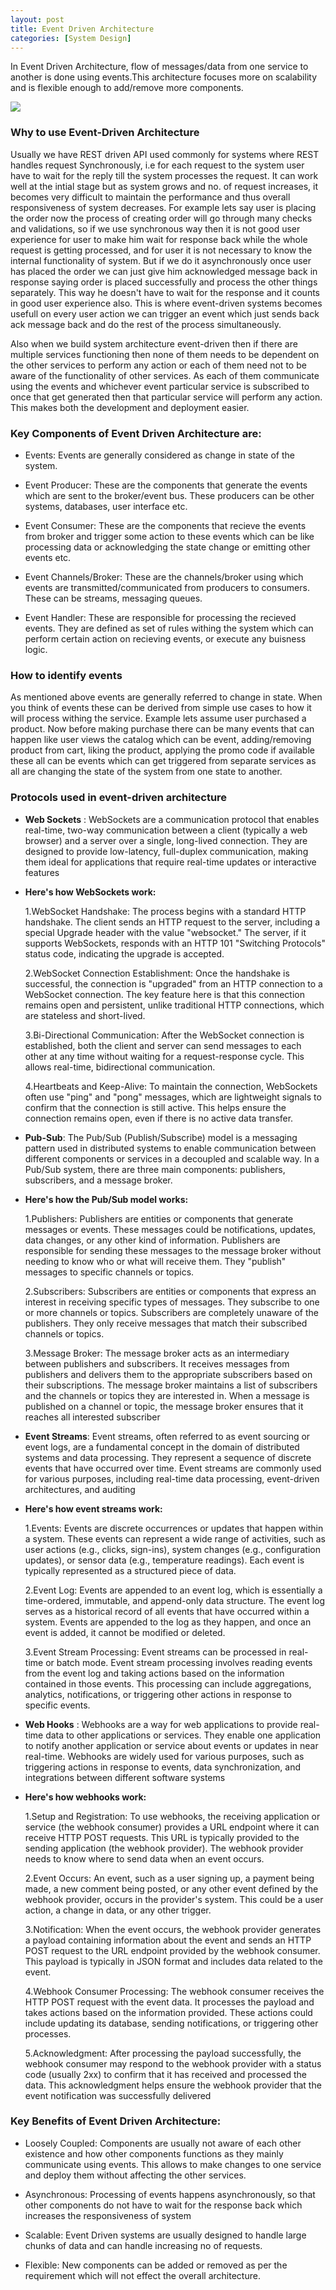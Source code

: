 ```yaml
---
layout: post
title: Event Driven Architecture
categories: [System Design]
---
```


In Event Driven Architecture, flow of messages/data from one service to another is done using events.This architecture focuses more on scalability and is flexible enough to add/remove more components.

![](/images/event-driven.png)

### Why to use Event-Driven Architecture
Usually we have REST driven API used commonly for systems where REST handles request Synchronously, i.e for each request to the system user have to wait for the reply till the system processes the request. It can work well at the intial stage but as system grows and no. of request increases, it becomes very difficult to maintain the performance and thus overall responsiveness of system decreases. For example lets say user is placing the order now the process of creating order will go through many checks and validations, so if we use synchronous way then it is not good user experience for user to make him wait for response back while the whole request is getting processed, and for user it is not necessary to know the internal functionality of system. But if we do it asynchronously once user has placed the order we can just give him acknowledged message back in response saying order is placed successfully and process the other things separately. This way he doesn't have to wait for the response and it counts in good user experience also. This is where event-driven systems becomes usefull on every user action we can trigger an event which just sends back ack message back and do the rest of the process simultaneously.

Also when we build system architecture event-driven then if there are multiple services functioning then none of them needs to be dependent on the other services to perform any action or each of them need not to be aware of the functionality of other services. As each of them communicate using the events and whichever event particular service is subscribed to once that get generated then that particular service will perform any action. This makes both the development and deployment easier.


### Key Components of Event Driven Architecture are:

- Events: Events are generally considered as change in state of the system.

- Event Producer: These are the components that generate the events which are sent to the broker/event bus. These producers can be other systems, databases, user interface etc.

- Event Consumer: These are the components that recieve the events from broker and trigger some action to these events which can be like processing data or acknowledging the state change or emitting other events etc. 

- Event Channels/Broker: These are the channels/broker using which events are transmitted/communicated from producers to consumers. These can be streams, messaging queues.

- Event Handler: These are responsible for processing the recieved events. They are defined as set of rules withing the system which can perform certain action on recieving events, or execute any buisness logic.

### How to identify events
As mentioned above events are generally referred to change in state. When you think of events these can be derived from simple use cases to how it will process withing the service. Example lets assume user purchased a product. Now before making purchase there can be many events that can happen like user views the catalog which can be event, adding/removing product from cart, liking the product, applying the promo code if available these all can be events which can get triggered from separate services as all are changing the state of the system from one state to another.    


### Protocols used in event-driven architecture
- **Web Sockets** : WebSockets are a communication protocol that enables real-time, two-way communication between a client (typically a web browser) and a server over a single, long-lived connection. They are designed to provide low-latency, full-duplex communication, making them ideal for applications that require real-time updates or interactive features

- **Here's how WebSockets work:**
 
	1.WebSocket Handshake: The process begins with a standard HTTP handshake. The client sends an HTTP request to the server, including a special Upgrade header with the value "websocket." The server, if it supports WebSockets, responds with an HTTP 101 "Switching Protocols" status code, indicating the upgrade is accepted.

  	2.WebSocket Connection Establishment: Once the handshake is successful, the connection is "upgraded" from an HTTP connection to a WebSocket connection. The key feature here is that this connection remains open and persistent, unlike traditional HTTP connections, which are stateless and short-lived.

  	3.Bi-Directional Communication: After the WebSocket connection is established, both the client and server can send messages to each other at any time without waiting for a request-response cycle. This allows real-time, bidirectional communication.

  	4.Heartbeats and Keep-Alive: To maintain the connection, WebSockets often use "ping" and "pong" messages, which are lightweight signals to confirm that the connection is still active. This helps ensure the connection remains open, even if there is no active data transfer.

- **Pub-Sub**:  The Pub/Sub (Publish/Subscribe) model is a messaging pattern used in distributed systems to enable communication between different components or services in a decoupled and scalable way. In a Pub/Sub system, there are three main components: publishers, subscribers, and a message broker.

- **Here's how the Pub/Sub model works:**
 
	1.Publishers: Publishers are entities or components that generate messages or events. These messages could be notifications, updates, data changes, or any other kind of information. Publishers are responsible for sending these messages to the message broker without needing to know who or what will receive them. They "publish" messages to specific channels or topics.

  	2.Subscribers: Subscribers are entities or components that express an interest in receiving specific types of messages. They subscribe to one or more channels or topics. Subscribers are completely unaware of the publishers. They only receive messages that match their subscribed channels or topics.

  	3.Message Broker: The message broker acts as an intermediary between publishers and subscribers. It receives messages from publishers and delivers them to the appropriate subscribers based on their subscriptions. The message broker maintains a list of subscribers and the channels or topics they are interested in. When a message is published on a channel or topic, the message broker ensures that it reaches all interested subscriber

- **Event Streams**: Event streams, often referred to as event sourcing or event logs, are a fundamental concept in the domain of distributed systems and data processing. They represent a sequence of discrete events that have occurred over time. Event streams are commonly used for various purposes, including real-time data processing, event-driven architectures, and auditing

- **Here's how event streams work:**

 	1.Events: Events are discrete occurrences or updates that happen within a system. These events can represent a wide range of activities, such as user actions (e.g., clicks, sign-ins), system changes (e.g., configuration updates), or sensor data (e.g., temperature readings). Each event is typically represented as a structured piece of data.

  	2.Event Log: Events are appended to an event log, which is essentially a time-ordered, immutable, and append-only data structure. The event log serves as a historical record of all events that have occurred within a system. Events are appended to the log as they happen, and once an event is added, it cannot be modified or deleted.

  	3.Event Stream Processing: Event streams can be processed in real-time or batch mode. Event stream processing involves reading events from the event log and taking actions based on the information contained in those events. This processing can include aggregations, analytics, notifications, or triggering other actions in response to specific events.

- **Web Hooks** : Webhooks are a way for web applications to provide real-time data to other applications or services. They enable one application to notify another application or service about events or updates in near real-time. Webhooks are widely used for various purposes, such as triggering actions in response to events, data synchronization, and integrations between different software systems

- **Here's how webhooks work:**
  	
  	1.Setup and Registration: To use webhooks, the receiving application or service (the webhook consumer) provides a URL endpoint where it can receive HTTP POST requests. This URL is typically provided to the sending application (the webhook provider). The webhook provider needs to know where to send data when an event occurs.
	
 	2.Event Occurs: An event, such as a user signing up, a payment being made, a new comment being posted, or any other event defined by the webhook provider, occurs in the provider's system. This could be a user action, a change in data, or any other trigger.

  	3.Notification: When the event occurs, the webhook provider generates a payload containing information about the event and sends an HTTP POST request to the URL endpoint provided by the webhook consumer. This payload is typically in JSON format and includes data related to the event.

  	4.Webhook Consumer Processing: The webhook consumer receives the HTTP POST request with the event data. It processes the payload and takes actions based on the information provided. These actions could include updating its database, sending notifications, or triggering other processes.

  	5.Acknowledgment: After processing the payload successfully, the webhook consumer may respond to the webhook provider with a status code (usually 2xx) to confirm that it has received and processed the data. This acknowledgment helps ensure the webhook provider that the event notification was successfully delivered

### Key Benefits of Event Driven Architecture:
- Loosely Coupled: Components are usually not aware of each other existence and how other components functions as they mainly communicate using events. This allows to make changes to one service and deploy them without affecting the other services.  

- Asynchronous: Processing of events happens asynchronously, so that other components do not have to wait for the response back which increases the responsiveness of system 

- Scalable: Event Driven systems are usually designed to handle large chunks of data and can handle increasing no of requests.

- Flexible: New components can be added or removed as per the requirement which will not effect the overall architecture.
